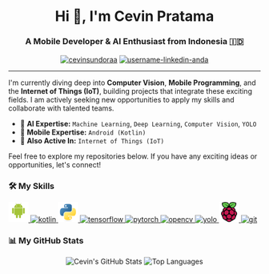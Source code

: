 <h1 align="center">Hi 👋, I'm Cevin Pratama</h1>
<h3 align="center">A Mobile Developer & AI Enthusiast from Indonesia 🇮🇩</h3>

<p align="center">
  <a href="https://www.instagram.com/cevinsundoraa/" target="blank"><img align="center" src="https://img.shields.io/badge/Instagram-%23E4405F.svg?&style=for-the-badge&logo=instagram&logoColor=white" alt="cevinsundoraa" /></a>
  <a href="https://www.linkedin.com/in/username-linkedin-anda/" target="blank"><img align="center" src="https://img.shields.io/badge/LinkedIn-0077B5?style=for-the-badge&logo=linkedin&logoColor=white" alt="username-linkedin-anda" /></a>
</p>

---

I'm currently diving deep into **Computer Vision**, **Mobile Programming**, and the **Internet of Things (IoT)**, building projects that integrate these exciting fields. I am actively seeking new opportunities to apply my skills and collaborate with talented teams.

- 🤖 **AI Expertise:** `Machine Learning`, `Deep Learning`, `Computer Vision`, `YOLO`
- 📱 **Mobile Expertise:** `Android (Kotlin)`
- 🔌 **Also Active In:** `Internet of Things (IoT)`

Feel free to explore my repositories below. If you have any exciting ideas or opportunities, let's connect!

### 🛠️ My Skills

<p align="left">
  <a href="https://developer.android.com" target="_blank" rel="noreferrer"> <img src="https://raw.githubusercontent.com/devicons/devicon/master/icons/android/android-original-wordmark.svg" alt="android" width="40" height="40"/> </a>
  <a href="https://kotlinlang.org" target="_blank" rel="noreferrer"> <img src="https://www.vectorlogo.zone/logos/kotlinlang/kotlinlang-icon.svg" alt="kotlin" width="40" height="40"/> </a>
  <a href="https://www.python.org" target="_blank" rel="noreferrer"> <img src="https://raw.githubusercontent.com/devicons/devicon/master/icons/python/python-original.svg" alt="python" width="40" height="40"/> </a>
  <a href="https://www.tensorflow.org" target="_blank" rel="noreferrer"> <img src="https://www.vectorlogo.zone/logos/tensorflow/tensorflow-icon.svg" alt="tensorflow" width="40" height="40"/> </a>
  <a href="https://pytorch.org/" target="_blank" rel="noreferrer"> <img src="https://www.vectorlogo.zone/logos/pytorch/pytorch-icon.svg" alt="pytorch" width="40" height="40"/> </a>
  <a href="https://opencv.org/" target="_blank" rel="noreferrer"> <img src="https://www.vectorlogo.zone/logos/opencv/opencv-icon.svg" alt="opencv" width="40" height="40"/> </a>
  <a href="https://ultralytics.com/" target="_blank" rel="noreferrer"> <img src="https://raw.githubusercontent.com/ultralytics/assets/main/logo.svg" alt="yolo" width="40" height="40"/> </a>
  <a href="https://www.raspberrypi.org/" target="_blank" rel="noreferrer"> <img src="https://raw.githubusercontent.com/devicons/devicon/master/icons/raspberrypi/raspberrypi-original.svg" alt="raspberry pi" width="40" height="40"/> </a>
  <a href="https://git-scm.com/" target="_blank" rel="noreferrer"> <img src="https://www.vectorlogo.zone/logos/git-scm/git-scm-icon.svg" alt="git" width="40" height="40"/> </a>
</p>

### 📊 My GitHub Stats

<p align="center">
  <img width="48%" src="https://github-readme-stats.vercel.app/api?username=cevinpratama&show_icons=true&theme=radical&hide_border=true&include_all_commits=true" alt="Cevin's GitHub Stats" />
  <img width="48%" src="https://github-readme-stats.vercel.app/api/top-langs/?username=cevinpratama&layout=compact&theme=radical&hide_border=true" alt="Top Languages" />
</p>
